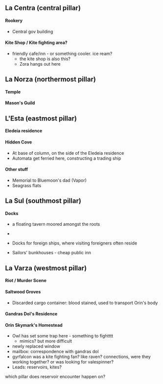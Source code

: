 
## La Centra (central pillar)
#### Rookery
- Central gov building
#### Kite Shop / Kite fighting area?

- friendly cafe/inn - or something cooler. ice ream?
	- the kite shop is also this?
	- Zora hangs out here
## La Norza (northermost pillar)
#### Temple
#### Mason's Guild

## L'Esta (eastmost pillar)
#### Eledeia residence
#### Hidden Cove
- At base of column, on the side of the Eledeia residence
- Automata get ferried here, constructing a trading ship
#### Other stuff
- Memorial to Bluemoon's dad (Vapor)
- Seagrass flats
## La Sul (southmost pillar)
#### Docks
- a floating tavern moored amongst the roots
- 

- Docks for foreign ships, where visiting foreigners often reside
- Sailors' bunkhouses - cheap public inn
## La Varza (westmost pillar)

#### Riot / Murder Scene
#### Saltwood Groves
- Discarded cargo container: blood stained, used to transport Orin's body 
#### Gandras Dol's Residence
#### Orin Skymark's Homestead
- Owl has set some trap here - something to fightttt
	- mimics? but more difficult
- newly replaced window
- mailbox: correspondence with gandras dol
- gyrfalcon was a kite fighting fan? like raven? connections, were they working together? or was looking for valespinner?
- Leads: reservoirs, kites?

which pillar does reservoir encounter happen on?